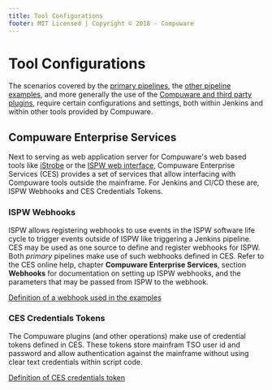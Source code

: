 ```yaml
---
title: Tool Configurations
footer: MIT Licensed | Copyright © 2018 - Compuware
---
```

# Tool Configurations

The scenarios covered by the [primary pipelines](../pipelines/readme.md), the [other pipeline examples](../advanced_pipelines/readme.md), and more generally the use of the [Compuware and third party plugins](./plugins.md), require certain configurations and settings, both within Jenkins and within other tools provided by Compuware.

## Compuware Enterprise Services

Next to serving as web application server for Compuware's web based tools like [iStrobe](https://compuware.com/strobe-mainframe-performance-monitoring/) or the [ISPW web interface](https://compuware.com/ispw-source-code-management/), Compuware Enterprise Services (CES) provides a set of services that allow interfacing with Compuware tools outside the mainframe. For Jenkins and CI/CD these are, ISPW Webhooks and CES Credentials Tokens.

### ISPW Webhooks

ISPW allows registering webhooks to use events in the ISPW software life cycle to trigger events outside of ISPW like triggering a Jenkins pipeline. CES may be used as one source to define and register webhooks for ISPW. Both *primary* pipelines make use of such webhooks defined in CES. Refer to the CES online help, chapter **Compuware Enterprise Services**, section **Webhooks** for documentation on setting up ISPW webhooks, and the parameters that may be passed from ISPW to the webhook.

[Definition of a webhook used in the examples](./webhook_setup.md)

### CES Credentials Tokens

The Compuware plugins (and other operations) make use of credential tokens defined in CES. These tokens store mainfram TSO user id and password and allow authentication against the mainframe without using clear text credentials within script code. 

[Definition of CES credentials token](./CES_credentials_token.md)
<!--stackedit_data:
eyJoaXN0b3J5IjpbLTE4MTUyMDY2NF19
-->